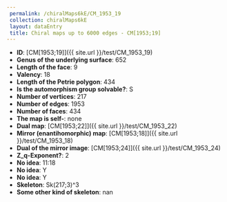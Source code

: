 ```yaml
--- 
 permalink: /chiralMaps6kE/CM_1953_19 
 collection: chiralMaps6kE
 layout: dataEntry
 title: Chiral maps up to 6000 edges - CM[1953;19]
---
```


- **ID**: [CM[1953;19]]({{ site.url }}/test/CM_1953_19)
- **Genus of the underlying surface**: 652
- **Length of the face**: 9
- **Valency**: 18
- **Length of the Petrie polygon**: 434
- **Is the automorphism group solvable?**: S
- **Number of vertices**: 217
- **Number of edges**: 1953
- **Number of faces**: 434
- **The map is self-**: none
- **Dual map**: [CM[1953;22]]({{ site.url }}/test/CM_1953_22)
- **Mirror (enantihomorphic) map**: [CM[1953;18]]({{ site.url }}/test/CM_1953_18)
- **Dual of the mirror image**: [CM[1953;24]]({{ site.url }}/test/CM_1953_24)
- **Z_q-Exponent?**: 2
- **No idea**:  11:18
- **No idea**: Y
- **No idea**: Y
- **Skeleton**: Sk(217;3)^3
- **Some other kind of skeleton**: nan
